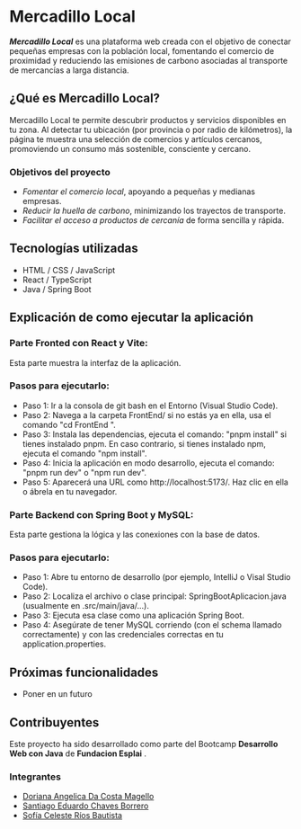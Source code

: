 # Mercadillo Local

_**Mercadillo Local**_ es una plataforma web creada con el objetivo de conectar pequeñas empresas con la población local, fomentando el comercio de proximidad y reduciendo las emisiones de carbono asociadas al transporte de mercancías a larga distancia.

## ¿Qué es Mercadillo Local?

Mercadillo Local te permite descubrir productos y servicios disponibles en tu zona. Al detectar tu ubicación (por provincia o por radio de kilómetros), la página te muestra una selección de comercios y artículos cercanos, promoviendo un consumo más sostenible, consciente y cercano.

### Objetivos del proyecto

-   _Fomentar el comercio local_, apoyando a pequeñas y medianas empresas.
-   _Reducir la huella de carbono_, minimizando los trayectos de transporte.
-   _Facilitar el acceso a productos de cercanía_ de forma sencilla y rápida.

## Tecnologías utilizadas

-   HTML / CSS / JavaScript
-   React / TypeScript
-   Java / Spring Boot


## Explicación de como ejecutar la aplicación

### Parte Fronted con React y Vite:
Esta parte muestra la interfaz de la aplicación.

### Pasos para ejecutarlo:
- Paso 1: Ir a la consola de git bash en el Entorno (Visual Studio Code).
- Paso 2: Navega a la carpeta FrontEnd/ si no estás ya en ella, usa el comando "cd FrontEnd
".
- Paso 3: Instala las dependencias, ejecuta el comando: "pnpm install" si tienes instalado pnpm. En caso contrario, si tienes instalado npm, ejecuta el comando "npm install".
- Paso 4: Inicia la aplicación en modo desarrollo, ejecuta el comando: "pnpm run dev" o "npm run dev".
- Paso 5: Aparecerá una URL como http://localhost:5173/. Haz clic en ella o ábrela en tu navegador.

### Parte Backend con Spring Boot y MySQL:
Esta parte gestiona la lógica y las conexiones con la base de datos.

### Pasos para ejecutarlo:
- Paso 1: Abre tu entorno de desarrollo (por ejemplo, IntelliJ o Visal Studio Code).
- Paso 2: Localiza el archivo o clase principal: SpringBootAplicacion.java (usualmente en .src/main/java/...).
- Paso 3: Ejecuta esa clase como una aplicación Spring Boot.
- Paso 4: Asegúrate de tener MySQL corriendo (con el schema llamado correctamente) y con las credenciales correctas en tu application.properties.

## Próximas funcionalidades

-   Poner en un futuro

## Contribuyentes

Este proyecto ha sido desarrollado como parte del Bootcamp **Desarrollo Web con Java** de **Fundacion Esplai** .

### Integrantes

-   [Doriana Angelica Da Costa Magello](https://es.linkedin.com/in/doriana-da-costa)
-   [Santiago Eduardo Chaves Borrero](https://www.linkedin.com/in/santiago-eduardo-chaves-borrero-b59146356/)
-   [Sofía Celeste Ríos Bautista](https://www.linkedin.com/in/scrb44)
